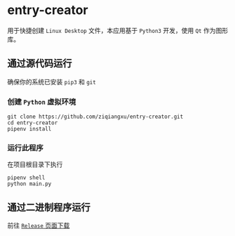 # entry-creator

用于快捷创建 `Linux Desktop` 文件，本应用基于 `Python3` 开发，使用 `Qt` 作为图形库。

## 通过源代码运行

确保你的系统已安装 `pip3` 和 `git`

### 创建 `Python` 虚拟环境

```
git clone https://github.com/ziqiangxu/entry-creator.git
cd entry-creator
pipenv install
```

### 运行此程序

在项目根目录下执行

```
pipenv shell
python main.py
```

## 通过二进制程序运行

前往 [`Release` 页面下载](https://github.com/ziqiangxu/entry-creator/releases)